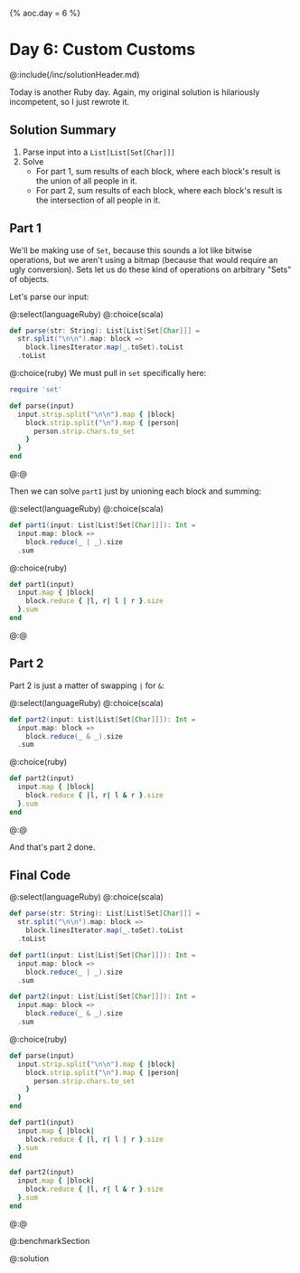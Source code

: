 {%
aoc.day = 6
%}

# Day 6: Custom Customs

@:include(/inc/solutionHeader.md)

Today is another Ruby day. Again, my original solution is hilariously incompetent, so I just rewrote it.

## Solution Summary

1. Parse input into a `List[List[Set[Char]]]`
2. Solve
    * For part 1, sum results of each block, where each block's result is the union of all people in it.
    * For part 2, sum results of each block, where each block's result is the intersection of all people in it.


## Part 1

We'll be making use of `Set`, because this sounds a lot like bitwise operations, but we aren't using a bitmap (because that would
require an ugly conversion). Sets let us do these kind of operations on arbitrary "Sets" of objects.

Let's parse our input:

@:select(languageRuby)
@:choice(scala)
```scala 3
def parse(str: String): List[List[Set[Char]]] =
  str.split("\n\n").map: block =>
    block.linesIterator.map(_.toSet).toList
  .toList
```
@:choice(ruby)
We must pull in `set` specifically here:
```ruby
require 'set'

def parse(input)
  input.strip.split("\n\n").map { |block|
    block.strip.split("\n").map { |person| 
      person.strip.chars.to_set
    }
  }
end
```
@:@

Then we can solve `part1` just by unioning each block and summing:

@:select(languageRuby)
@:choice(scala)
```scala 3
def part1(input: List[List[Set[Char]]]): Int =
  input.map: block =>
    block.reduce(_ | _).size
  .sum
```
@:choice(ruby)
```ruby
def part1(input)
  input.map { |block| 
    block.reduce { |l, r| l | r }.size
  }.sum
end
```
@:@


## Part 2

Part 2 is just a matter of swapping `|` for `&`:

@:select(languageRuby)
@:choice(scala)
```scala 3
def part2(input: List[List[Set[Char]]]): Int =
  input.map: block =>
    block.reduce(_ & _).size
  .sum
```
@:choice(ruby)
```ruby
def part2(input)
  input.map { |block|
    block.reduce { |l, r| l & r }.size
  }.sum
end
```
@:@

And that's part 2 done.

## Final Code

@:select(languageRuby)
@:choice(scala)
```scala 3
def parse(str: String): List[List[Set[Char]]] =
  str.split("\n\n").map: block =>
    block.linesIterator.map(_.toSet).toList
  .toList

def part1(input: List[List[Set[Char]]]): Int =
  input.map: block =>
    block.reduce(_ | _).size
  .sum

def part2(input: List[List[Set[Char]]]): Int =
  input.map: block =>
    block.reduce(_ & _).size
  .sum
```
@:choice(ruby)
```ruby
def parse(input)
  input.strip.split("\n\n").map { |block|
    block.strip.split("\n").map { |person| 
      person.strip.chars.to_set
    }
  }
end

def part1(input)
  input.map { |block| 
    block.reduce { |l, r| l | r }.size
  }.sum
end

def part2(input)
  input.map { |block|
    block.reduce { |l, r| l & r }.size
  }.sum
end
```
@:@

@:benchmarkSection

@:solution